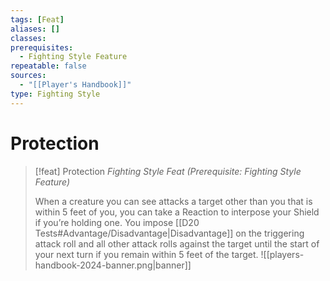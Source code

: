 ```yaml
---
tags: [Feat]
aliases: []
classes: 
prerequisites:
  - Fighting Style Feature
repeatable: false
sources:
  - "[[Player's Handbook]]"
type: Fighting Style
---
```

# Protection
>[!feat] Protection
>_Fighting Style Feat (Prerequisite: Fighting Style Feature)_
>
>When a creature you can see attacks a target other than you that is within 5 feet of you, you can take a Reaction to interpose your Shield if you’re holding one. You impose [[D20 Tests#Advantage/Disadvantage\|Disadvantage]] on the triggering attack roll and all other attack rolls against the target until the start of your next turn if you remain within 5 feet of the target.
![[players-handbook-2024-banner.png|banner]]